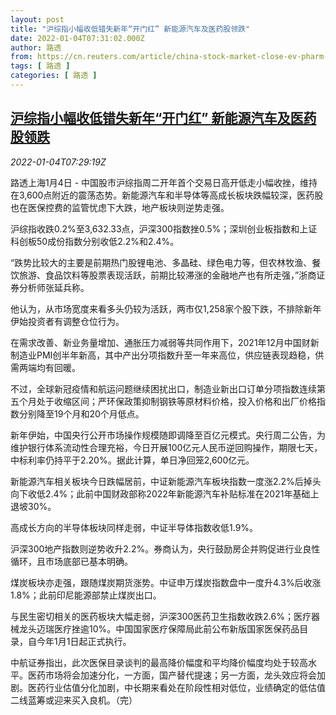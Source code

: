 ```yaml
---
layout: post
title: "沪综指小幅收低错失新年“开门红” 新能源汽车及医药股领跌"
date: 2022-01-04T07:31:02.000Z
author: 路透
from: https://cn.reuters.com/article/china-stock-market-close-ev-pharm-0104-idCNKBS2JE0FZ
tags: [ 路透 ]
categories: [ 路透 ]
---
```

<!--1641281462000-->
[沪综指小幅收低错失新年“开门红” 新能源汽车及医药股领跌](https://cn.reuters.com/article/china-stock-market-close-ev-pharm-0104-idCNKBS2JE0FZ)
------

<div>
<div><i>2022-01-04T07:29:19Z</i></div><p>路透上海1月4日 - 中国股市沪综指周二开年首个交易日高开低走小幅收挫，维持在3,600点附近的震荡态势。新能源汽车和半导体等高成长板块跌幅较深，医药股也在医保控费的监管忧虑下大跌，地产板块则逆势走强。</p><p>沪综指收跌0.2%至3,632.33点，沪深300指数挫0.5%；深圳创业板指数和上证科创板50成份指数分别收低2.2%和2.4%。</p><p>“跌势比较大的主要是前期热门股锂电池、多晶硅、绿色电力等，但农林牧渔、餐饮旅游、食品饮料等股票表现活跃，前期比较滞涨的金融地产也有所走强，”浙商证券分析师张延兵称。</p><p>他认为，从市场宽度来看多头仍较为活跃，两市仅1,258家个股下跌，不排除新年伊始投资者有调整仓位行为。</p><p>在需求改善、新业务量增加、通胀压力减弱等共同作用下，2021年12月中国财新制造业PMI创半年新高，其中产出分项指数升至一年来高位，供应链表现趋稳，供需两端均有回暖。</p><p>不过，全球新冠疫情和航运问题继续困扰出口，制造业新出口订单分项指数连续第五个月处于收缩区间；严环保政策抑制钢铁等原材料价格，投入价格和出厂价格指数分别降至19个月和20个月低点。</p><p>新年伊始，中国央行公开市场操作规模随即调降至百亿元模式。央行周二公告，为维护银行体系流动性合理充裕，今日开展100亿元人民币逆回购操作，期限七天，中标利率仍持平于2.20%。据此计算，单日净回笼2,600亿元。</p><p>新能源汽车相关板块今日跌幅居前，中证新能源汽车板块指数一度涨2.2%后掉头向下收低2.4%；此前中国财政部称2022年新能源汽车补贴标准在2021年基础上退坡30%。</p><p>高成长方向的半导体板块同样走弱，中证半导体指数收低1.9%。</p><p>沪深300地产指数则逆势收升2.2%。券商认为，央行鼓励房企并购促进行业良性循环，且市场底部已基本明确。</p><p>煤炭板块亦走强，跟随煤炭期货涨势。中证申万煤炭指数盘中一度升4.3%后收涨1.8%；此前印尼能源部禁止煤炭出口。</p><p>与民生密切相关的医药板块大幅走弱，沪深300医药卫生指数收跌2.6%；医疗器械龙头迈瑞医疗挫逾10%。中国国家医疗保障局此前公布新版国家医保药品目录，自今年1月1日起正式执行。</p><p>中航证券指出，此次医保目录谈判的最高降价幅度和平均降价幅度均处于较高水平。医药市场将会加速分化，一方面，国产替代提速；另一方面，龙头效应将会加剧。医药行业估值分化加剧，中长期来看处在阶段性相对低位，业绩确定的低估值二线蓝筹或迎来买入良机。（完）</p>
</div>
